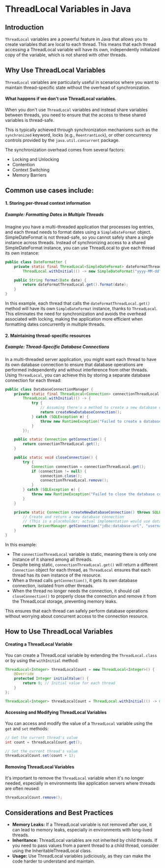 # ThreadLocal Variables in Java
## Introduction
`ThreadLocal` variables are a powerful feature in Java that allows you to create variables that are local to each thread. This means that each thread accessing a ThreadLocal variable will have its own, independently initialized copy of the variable, which is not shared with other threads.

## Why Use ThreadLocal Variables
`ThreadLocal` variables are particularly useful in scenarios where you want to maintain thread-specific state without the overhead of synchronization.

#### What happens if we don't use ThreadLocal variables.

When you don't use `ThreadLocal` variables and instead share variables between threads, you need to ensure that the access to these shared variables is thread-safe.

This is typically achieved through synchronization mechanisms such as the `synchronized` keyword, locks (e.g., `ReentrantLock`), or other concurrency controls provided by the `java.util.concurrent` package.

The synchronization overhead comes from several factors:
- Locking and Unlocking
- Contention
- Context Switching
- Memory Barriers

## Common use cases include:

#### 1. Storing per-thread context information

##### Example: Formatting Dates in Multiple Threads

Imagine you have a multi-threaded application that processes log entries, and each thread needs to format dates using a `SimpleDateFormat` object. SimpleDateFormat is not thread-safe, so you cannot safely share a single instance across threads. Instead of synchronizing access to a shared SimpleDateFormat instance, you can use ThreadLocal to give each thread its own instance:

```java
public class DateFormatter {
    private static final ThreadLocal<SimpleDateFormat> dateFormatThreadLocal = 
        ThreadLocal.withInitial(() -> new SimpleDateFormat("yyyy-MM-dd"));

    public String format(Date date) {
        return dateFormatThreadLocal.get().format(date);
    }
}
```

In this example, each thread that calls the `dateFormatThreadLocal.get()` method will have its own `SimpleDateFormat` instance, thanks to `ThreadLocal`. This eliminates the need for synchronization and avoids the overhead associated with locking, making the application more efficient when formatting dates concurrently in multiple threads.

#### 2. Maintaining thread-specific resources

##### Example: Thread-Specific Database Connections

In a multi-threaded server application, you might want each thread to have its own database connection to ensure that database operations are performed independently and without interference from other threads. Using `ThreadLocal`, you can achieve this by storing a separate database connection for each thread:

```java
public class DatabaseConnectionManager {
    private static final ThreadLocal<Connection> connectionThreadLocal = 
        ThreadLocal.withInitial(() -> {
            try {
                // Assuming there's a method to create a new database connection
                return createNewDatabaseConnection();
            } catch (SQLException e) {
                throw new RuntimeException("Failed to create a database connection", e);
            }
        });

    public static Connection getConnection() {
        return connectionThreadLocal.get();
    }

    public static void closeConnection() {
        try {
            Connection connection = connectionThreadLocal.get();
            if (connection != null) {
                connection.close();
                connectionThreadLocal.remove();
            }
        } catch (SQLException e) {
            throw new RuntimeException("Failed to close the database connection", e);
        }
    }

    private static Connection createNewDatabaseConnection() throws SQLException {
        // Create and return a new database connection
        // (This is a placeholder; actual implementation would use database connection details)
        return DriverManager.getConnection("jdbc:database-url", "username", "password");
    }
}
```
In this example:
- The `connectionThreadLocal` variable is static, meaning there is only one instance of it shared among all threads.
- Despite being static, `connectionThreadLocal.get()` will return a different `Connection` object for each thread, as `ThreadLocal` ensures that each thread has its own instance of the resource.
- When a thread calls `getConnection()`, it gets its own database connection, isolated from other threads.
- When the thread no longer needs the connection, it should call `closeConnection()` to properly close the connection and remove it from the ThreadLocal storage, preventing memory leaks.

This ensures that each thread can safely perform database operations without worrying about concurrent access to the connection resource.

## How to Use ThreadLocal Variables

#### Creating a ThreadLocal Variable
You can create a ThreadLocal variable by extending the `ThreadLocal.class` or by using the `withInitial` method:

```java
ThreadLocal<Integer> threadLocalCount = new ThreadLocal<Integer>() {
    @Override
    protected Integer initialValue() {
        return 0; // Initial value for each thread
    }
};
```
```java
ThreadLocal<Integer> threadLocalCount = ThreadLocal.withInitial(() -> 0);
```

#### Accessing and Modifying ThreadLocal Variables
You can access and modify the value of a `ThreadLocal` variable using the `get` and `set` methods:

```java
// Get the current thread's value
int count = threadLocalCount.get();

// Set the current thread's value
threadLocalCount.set(count + 1);

```
#### Removing ThreadLocal Variables
It's important to remove the `ThreadLocal` variable when it's no longer needed, especially in environments like application servers where threads are often reused:

```java
threadLocalCount.remove();

```
## Considerations and Best Practices

- **Memory Leaks:** If a ThreadLocal variable is not removed after use, it can lead to memory leaks, especially in environments with long-lived threads.
- **Inheritance:** ThreadLocal variables are not inherited by child threads. If you need to pass values from a parent thread to a child thread, consider using the InheritableThreadLocal class.
- **Usage:** Use ThreadLocal variables judiciously, as they can make the code harder to understand and maintain.